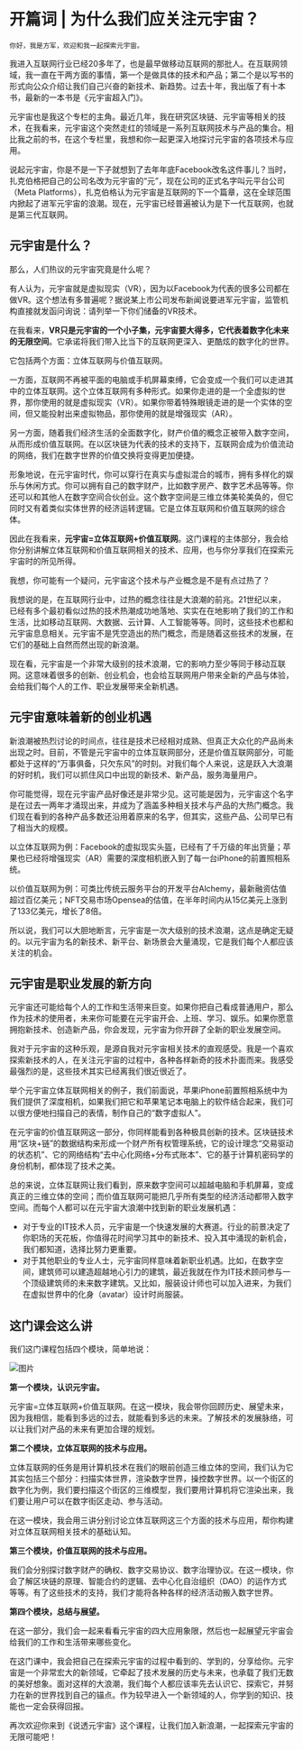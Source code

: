 # 开篇词 | 为什么我们应关注元宇宙？

    你好，我是方军，欢迎和我一起探索元宇宙。

我进入互联网行业已经20多年了，也是最早做移动互联网的那批人。在互联网领域，我一直在干两方面的事情，第一个是做具体的技术和产品；第二个是以写书的形式向公众介绍让我们自己兴奋的新技术、新趋势。过去十年，我出版了有十本书，最新的一本书是《元宇宙超入门》。

元宇宙也是我这个专栏的主角。最近几年，我在研究区块链、元宇宙等相关的技术，在我看来，元宇宙这个突然走红的领域是一系列互联网技术与产品的集合。相比我之前的书，在这个专栏里，我想和你一起更深入地探讨元宇宙的各项技术与应用。

说起元宇宙，你是不是一下子就想到了去年年底Facebook改名这件事儿？当时，扎克伯格把自己的公司名改为元宇宙的“元”，现在公司的正式名字叫元平台公司（Meta Platforms），扎克伯格认为元宇宙是互联网的下一个篇章，这在全球范围内掀起了进军元宇宙的浪潮。现在，元宇宙已经普遍被认为是下一代互联网，也就是第三代互联网。

## 元宇宙是什么？

那么，人们热议的元宇宙究竟是什么呢？

有人认为，元宇宙就是虚拟现实（VR），因为以Facebook为代表的很多公司都在做VR。这个想法有多普遍呢？据说某上市公司发布新闻说要进军元宇宙，监管机构直接就发函问询说：请列举一下你们储备的VR技术。

在我看来，**VR只是元宇宙的一个小子集，元宇宙要大得多，它代表着数字化未来的无限空间**。它承诺将我们带入比当下的互联网更深入、更酷炫的数字化的世界。

它包括两个方面：立体互联网与价值互联网。

一方面，互联网不再被平面的电脑或手机屏幕束缚，它会变成一个我们可以走进其中的立体互联网。这个立体互联网有多种形式。如果你走进的是一个全虚拟的世界，那你使用的就是虚拟现实（VR）。如果你带着特殊眼镜走进的是一个实体的空间，但又能投射出来虚拟物品，那你使用的就是增强现实（AR）。

另一方面，随着我们经济生活的全面数字化，财产价值的概念正被带入数字空间，从而形成价值互联网。在以区块链为代表的技术的支持下，互联网会成为价值流动的网络，我们在数字世界的价值交换将变得更加便捷。

形象地说，在元宇宙时代，你可以穿行在真实与虚拟混合的城市，拥有多样化的娱乐与休闲方式。你可以拥有自己的数字财产，比如数字房产、数字艺术品等等。你还可以和其他人在数字空间合伙创业。这个数字空间是三维立体美轮美奂的，但它同时又有着类似实体世界的经济运转逻辑。它是立体互联网和价值互联网的综合体。

因此在我看来，**元宇宙=立体互联网+价值互联网**。这门课程的主体部分，我会给你分别讲解立体互联网和价值互联网相关的技术、应用，也与你分享我们在探索元宇宙时的所见所得。

我想，你可能有一个疑问，元宇宙这个技术与产业概念是不是有点过热了？

我想说的是，在互联网行业中，过热的概念往往是大浪潮的前兆。21世纪以来，已经有多个最初看似过热的技术热潮成功地落地、实实在在地影响了我们的工作和生活，比如移动互联网、大数据、云计算、人工智能等等。同时，这些技术也都和元宇宙息息相关。元宇宙不是凭空造出的热门概念，而是随着这些技术的发展，在它们的基础上自然而然出现的新浪潮。

现在看，元宇宙是一个非常大级别的技术浪潮，它的影响力至少等同于移动互联网。这意味着很多的创新、创业机会，也会给互联网用户带来全新的产品与体验，会给我们每个人的工作、职业发展带来全新机遇。

## **元宇宙意味着新的创业机遇**

新浪潮被热烈讨论的时间点，往往是技术已经相对成熟、但真正大众化的产品尚未出现之时。目前，不管是元宇宙中的立体互联网部分，还是价值互联网部分，可能都处于这样的“万事俱备，只欠东风”的时刻。对我们每个人来说，这是跃入大浪潮的好时机，我们可以抓住风口中出现的新技术、新产品，服务海量用户。

你可能觉得，现在元宇宙产品好像还是非常少见。这可能是因为，元宇宙这个名字是在过去一两年才涌现出来，并成为了涵盖多种相关技术与产品的大热门概念。我们现在看到的各种产品多数还沿用着原来的名字，但其实，这些产品、公司早已有了相当大的规模。

以立体互联网为例：Facebook的虚拟现实头盔，已经有了千万级的年出货量；苹果也已经将增强现实（AR）需要的深度相机嵌入到了每一台iPhone的前置照相系统。

以价值互联网为例：可类比传统云服务平台的开发平台Alchemy，最新融资估值超过百亿美元；NFT交易市场Opensea的估值，在半年时间内从15亿美元上涨到了133亿美元，增长了8倍。

所以说，我们可以大胆地断言，元宇宙是一次大级别的技术浪潮，这点是确定无疑的。以元宇宙为名的新技术、新平台、新场景会大量涌现，它是我们每个人都应该关注的机会。

## **元宇宙是职业发展的新方向**

元宇宙还可能给每个人的工作和生活带来巨变。如果你把自己看成普通用户，那么作为技术的使用者，未来你可能要在元宇宙开会、上班、学习、娱乐。如果你愿意拥抱新技术、创造新产品，你会发现，元宇宙为你开辟了全新的职业发展空间。

我对于元宇宙的这种乐观，是源自我对元宇宙相关技术的直观感受。我是一个喜欢探索新技术的人，在关注元宇宙的过程中，各种各样新奇的技术扑面而来。我感受最强烈的是，这些技术其实已经离我们很近很近了。

举个元宇宙立体互联网相关的例子，我们前面说，苹果iPhone前置照相系统中为我们提供了深度相机，如果我们把它和苹果笔记本电脑上的软件结合起来，我们可以很方便地扫描自己的表情，制作自己的“数字虚拟人”。

在元宇宙的价值互联网这一部分，你同样能看到各种极具创新的技术。区块链技术用“区块+链”的数据结构来形成一个财产所有权管理系统，它的设计理念“交易驱动的状态机”、它的网络结构“去中心化网络+分布式账本”、它的基于计算机密码学的身份机制，都体现了技术之美。

总的来说，立体互联网让我们看到，原来数字空间可以超越电脑和手机屏幕，变成真正的三维立体的空间；而价值互联网可能把几乎所有类型的经济活动都带入数字空间。而每个人都可以在元宇宙大浪潮中找到新的职业发展机遇：

*   对于专业的IT技术人员，元宇宙是一个快速发展的大赛道。行业的前景决定了你职场的天花板，你值得花时间学习其中的新技术、投入其中涌现的新机会，我们都知道，选择比努力更重要。
*   对于其他职业的专业人士，元宇宙同样意味着新职业机遇。比如，在数字空间，建筑师可以建造超越地心引力的建筑，最近我就在作为IT技术顾问参与一个顶级建筑师的未来数字建筑。又比如，服装设计师也可以加入进来，为我们在虚拟世界中的化身（avatar）设计时尚服装。

## 这门课会这么讲

我们这门课程包括四个模块，简单地说：

![图片](https://static001.geekbang.org/resource/image/c8/1c/c8a6d5bfbbb63baa33d0aa9a11d9a31c.jpg?wh=1920x707)

**第一个模块，认识元宇宙。**

元宇宙=立体互联网+价值互联网。在这一模块，我会带你回顾历史、展望未来，因为我相信，能看到多远的过去，就能看到多远的未来。了解技术的发展脉络，可以让我们对产品的未来有更加合理的规划。

**第二个模块，立体互联网的技术与应用。**

立体互联网的任务是用计算机技术在我们的眼前创造三维立体的空间，我们认为它其实包括三个部分：扫描实体世界，渲染数字世界，操控数字世界。以一个街区的数字化为例，我们要扫描这个街区的三维模型，我们要用计算机将它渲染出来，我们要让用户可以在数字街区走动、参与活动。

在这一模块，我会用三讲分别讨论立体互联网这三个方面的技术与应用，帮你构建对立体互联网相关技术的基础认知。

**第三个模块，价值互联网的技术与应用。**

我们会分别探讨数字财产的确权、数字交易协议、数字治理协议。在这一模块，你会了解区块链的原理、智能合约的逻辑、去中心化自治组织（DAO）的运作方式等等。有了这些技术的支持，我们才能将各种各样的经济活动搬入数字世界。

**第四个模块，总结与展望。**

在这一部分，我们会一起来看看元宇宙的四大应用象限，然后也一起展望元宇宙会给我们的工作和生活带来哪些变化。

在这门课中，我会把自己在探索元宇宙的过程中看到的、学到的，分享给你。元宇宙是一个非常宏大的新领域，它牵起了技术发展的历史与未来，也承载了我们无数的美好想象。面对这样的大浪潮，我们每个人都应该率先去认识它、探索它，并努力在新的世界找到自己的锚点。作为较早进入一个新领域的人，你学到的知识、技能也一定会获得回报。

再次欢迎你来到《说透元宇宙》这个课程，让我们加入新浪潮，一起探索元宇宙的无限可能吧！
    